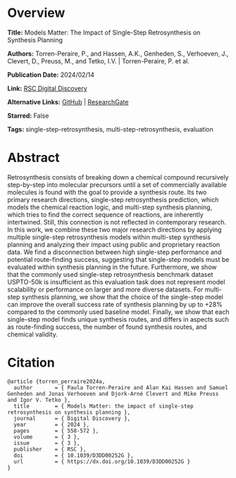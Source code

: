 # Overview
**Title:**
Models Matter: The Impact of Single-Step Retrosynthesis on Synthesis Planning

**Authors:**
Torren-Peraire, P., and Hassen, A.K., Genheden, S., Verhoeven, J., Clevert, D., Preuss, M., and Tetko, I.V. |
Torren-Peraire, P. et al.

**Publication Date:**
2024/02/14

**Link:**
[RSC Digital Discovery](https://pubs.acs.org/doi/10.1021/jacsau.3c00737)

**Alternative Links:**
[GitHub](https://github.com/AlanHassen/modelsmatter) |
[ResearchGate](https://www.researchgate.net/publication/378228992_Models_Matter_The_Impact_of_Single-Step_Retrosynthesis_on_Synthesis_Planning)

**Starred:**
False

**Tags:**
single-step-retrosynthesis, multi-step-retrosynthesis, evaluation


# Abstract
Retrosynthesis consists of breaking down a chemical compound recursively step-by-step into molecular precursors until a set of commercially available molecules is found with the goal to provide a synthesis route.
Its two primary research directions, single-step retrosynthesis prediction, which models the chemical reaction logic, and multi-step synthesis planning, which tries to find the correct sequence of reactions, are inherently intertwined.
Still, this connection is not reflected in contemporary research.
In this work, we combine these two major research directions by applying multiple single-step retrosynthesis models within multi-step synthesis planning and analyzing their impact using public and proprietary reaction data.
We find a disconnection between high single-step performance and potential route-finding success, suggesting that single-step models must be evaluated within synthesis planning in the future.
Furthermore, we show that the commonly used single-step retrosynthesis benchmark dataset USPTO-50k is insufficient as this evaluation task does not represent model scalability or performance on larger and more diverse datasets.
For multi-step synthesis planning, we show that the choice of the single-step model can improve the overall success rate of synthesis planning by up to +28% compared to the commonly used baseline model.
Finally, we show that each single-step model finds unique synthesis routes, and differs in aspects such as route-finding success, the number of found synthesis routes, and chemical validity.


# Citation
```
@article {torren_perraire2024a,
  author       = { Paula Torren-Peraire and Alan Kai Hassen and Samuel Genheden and Jonas Verhoeven and Djork-Arné Clevert and Mike Preuss and Igor V. Tetko },
  title        = { Models Matter: the impact of single-step retrosynthesis on synthesis planning },
  journal      = { Digital Discovery },
  year         = { 2024 },
  pages        = { 558-572 },
  volume       = { 3 },
  issue        = { 3 },
  publisher    = { RSC },
  doi          = { 10.1039/D3DD00252G },
  url          = { https://dx.doi.org/10.1039/D3DD00252G }
}
```

